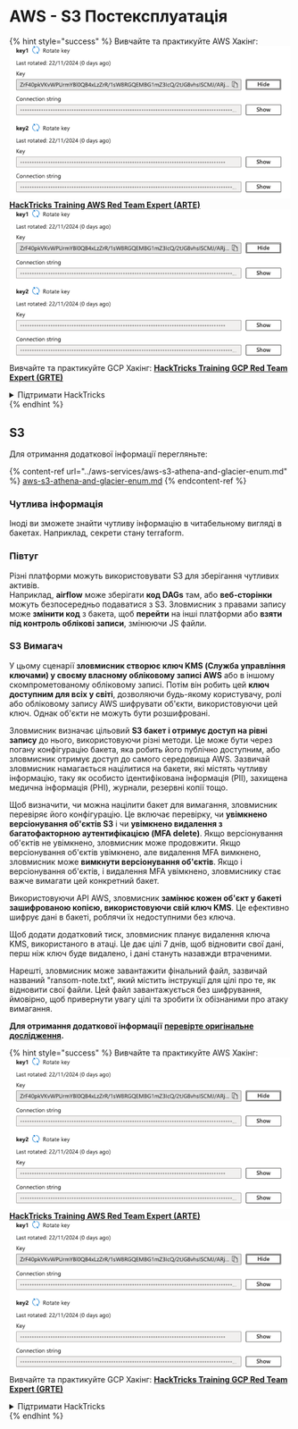 # AWS - S3 Постексплуатація

{% hint style="success" %}
Вивчайте та практикуйте AWS Хакінг:<img src="/.gitbook/assets/image.png" alt="" data-size="line">[**HackTricks Training AWS Red Team Expert (ARTE)**](https://training.hacktricks.xyz/courses/arte)<img src="/.gitbook/assets/image.png" alt="" data-size="line">\
Вивчайте та практикуйте GCP Хакінг: <img src="/.gitbook/assets/image (2).png" alt="" data-size="line">[**HackTricks Training GCP Red Team Expert (GRTE)**<img src="/.gitbook/assets/image (2).png" alt="" data-size="line">](https://training.hacktricks.xyz/courses/grte)

<details>

<summary>Підтримати HackTricks</summary>

* Перевірте [**плани підписки**](https://github.com/sponsors/carlospolop)!
* **Приєднуйтесь до** 💬 [**групи Discord**](https://discord.gg/hRep4RUj7f) або [**групи Telegram**](https://t.me/peass) або **слідкуйте** за нами в **Twitter** 🐦 [**@hacktricks\_live**](https://twitter.com/hacktricks\_live)**.**
* **Діліться хакерськими трюками, надсилаючи PR до** [**HackTricks**](https://github.com/carlospolop/hacktricks) та [**HackTricks Cloud**](https://github.com/carlospolop/hacktricks-cloud) репозиторіїв на GitHub.

</details>
{% endhint %}

## S3

Для отримання додаткової інформації перегляньте:

{% content-ref url="../aws-services/aws-s3-athena-and-glacier-enum.md" %}
[aws-s3-athena-and-glacier-enum.md](../aws-services/aws-s3-athena-and-glacier-enum.md)
{% endcontent-ref %}

### Чутлива інформація

Іноді ви зможете знайти чутливу інформацію в читабельному вигляді в бакетах. Наприклад, секрети стану terraform.

### Півтуг

Різні платформи можуть використовувати S3 для зберігання чутливих активів.\
Наприклад, **airflow** може зберігати **код DAGs** там, або **веб-сторінки** можуть безпосередньо подаватися з S3. Зловмисник з правами запису може **змінити код** з бакета, щоб **перейти** на інші платформи або **взяти під контроль облікові записи**, змінюючи JS файли.

### S3 Вимагач

У цьому сценарії **зловмисник створює ключ KMS (Служба управління ключами) у своєму власному обліковому записі AWS** або в іншому скомпрометованому обліковому записі. Потім він робить цей **ключ доступним для всіх у світі**, дозволяючи будь-якому користувачу, ролі або обліковому запису AWS шифрувати об'єкти, використовуючи цей ключ. Однак об'єкти не можуть бути розшифровані.

Зловмисник визначає цільовий **S3 бакет і отримує доступ на рівні запису** до нього, використовуючи різні методи. Це може бути через погану конфігурацію бакета, яка робить його публічно доступним, або зловмисник отримує доступ до самого середовища AWS. Зазвичай зловмисник намагається націлитися на бакети, які містять чутливу інформацію, таку як особисто ідентифікована інформація (PII), захищена медична інформація (PHI), журнали, резервні копії тощо.

Щоб визначити, чи можна націлити бакет для вимагання, зловмисник перевіряє його конфігурацію. Це включає перевірку, чи **увімкнено версіонування об'єктів S3** і чи **увімкнено видалення з багатофакторною аутентифікацією (MFA delete)**. Якщо версіонування об'єктів не увімкнено, зловмисник може продовжити. Якщо версіонування об'єктів увімкнено, але видалення MFA вимкнено, зловмисник може **вимкнути версіонування об'єктів**. Якщо і версіонування об'єктів, і видалення MFA увімкнено, зловмиснику стає важче вимагати цей конкретний бакет.

Використовуючи API AWS, зловмисник **замінює кожен об'єкт у бакеті зашифрованою копією, використовуючи свій ключ KMS**. Це ефективно шифрує дані в бакеті, роблячи їх недоступними без ключа.

Щоб додати додатковий тиск, зловмисник планує видалення ключа KMS, використаного в атаці. Це дає цілі 7 днів, щоб відновити свої дані, перш ніж ключ буде видалено, і дані стануть назавжди втраченими.

Нарешті, зловмисник може завантажити фінальний файл, зазвичай названий "ransom-note.txt", який містить інструкції для цілі про те, як відновити свої файли. Цей файл завантажується без шифрування, ймовірно, щоб привернути увагу цілі та зробити їх обізнаними про атаку вимагання.

**Для отримання додаткової інформації** [**перевірте оригінальне дослідження**](https://rhinosecuritylabs.com/aws/s3-ransomware-part-1-attack-vector/)**.**

{% hint style="success" %}
Вивчайте та практикуйте AWS Хакінг:<img src="/.gitbook/assets/image.png" alt="" data-size="line">[**HackTricks Training AWS Red Team Expert (ARTE)**](https://training.hacktricks.xyz/courses/arte)<img src="/.gitbook/assets/image.png" alt="" data-size="line">\
Вивчайте та практикуйте GCP Хакінг: <img src="/.gitbook/assets/image (2).png" alt="" data-size="line">[**HackTricks Training GCP Red Team Expert (GRTE)**<img src="/.gitbook/assets/image (2).png" alt="" data-size="line">](https://training.hacktricks.xyz/courses/grte)

<details>

<summary>Підтримати HackTricks</summary>

* Перевірте [**плани підписки**](https://github.com/sponsors/carlospolop)!
* **Приєднуйтесь до** 💬 [**групи Discord**](https://discord.gg/hRep4RUj7f) або [**групи Telegram**](https://t.me/peass) або **слідкуйте** за нами в **Twitter** 🐦 [**@hacktricks\_live**](https://twitter.com/hacktricks\_live)**.**
* **Діліться хакерськими трюками, надсилаючи PR до** [**HackTricks**](https://github.com/carlospolop/hacktricks) та [**HackTricks Cloud**](https://github.com/carlospolop/hacktricks-cloud) репозиторіїв на GitHub.

</details>
{% endhint %}
